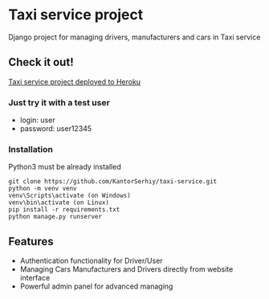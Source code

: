# Taxi service project

Django project for managing drivers, manufacturers and cars in Taxi service

## Check it out!
[Taxi service project deployed to Heroku](https://taxiservicee.herokuapp.com/)

### Just try it with a test user

* login: user
* password: user12345


### Installation
Python3 must be already installed

```shell
git clone https://github.com/KantorSerhiy/taxi-service.git
python -m venv venv
venv\Scripts\activate (on Windows)
venv\bin\activate (on Linux)
pip install -r requirements.txt
python manage.py runserver 
```

## Features
* Authentication functionality for Driver/User
* Managing Cars Manufacturers and Drivers directly from website interface
* Powerful admin panel for advanced managing


